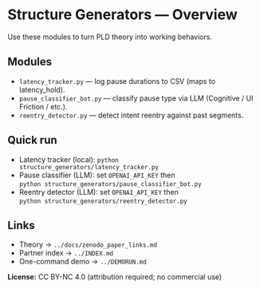 <!--
Revision: 2025-08-09
Role: Code entry for generators. Mirrors theory(01) ↔ quickstart(02).
-->

# Structure Generators — Overview

Use these modules to turn PLD theory into working behaviors.

## Modules
- `latency_tracker.py` — log pause durations to CSV (maps to latency_hold).
- `pause_classifier_bot.py` — classify pause type via LLM (Cognitive / UI Friction / etc.).
- `reentry_detector.py` — detect intent reentry against past segments.

## Quick run
- Latency tracker (local): `python structure_generators/latency_tracker.py`
- Pause classifier (LLM): set `OPENAI_API_KEY` then  
  `python structure_generators/pause_classifier_bot.py`
- Reentry detector (LLM): set `OPENAI_API_KEY` then  
  `python structure_generators/reentry_detector.py`

## Links
- Theory → `../docs/zenodo_paper_links.md`
- Partner index → `../INDEX.md`
- One-command demo → `../DEMORUN.md`

**License:** CC BY-NC 4.0 (attribution required; no commercial use)

